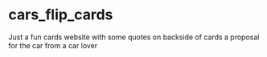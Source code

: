 # cars_flip_cards
Just a fun cards website with some quotes on backside of cards a proposal for the car from a car lover
